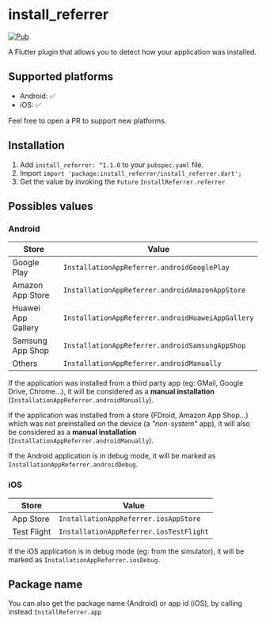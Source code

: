 # install_referrer

[![Pub](https://img.shields.io/pub/v/flutter_install_referrer.svg)](https://pub.dartlang.org/packages/install_referrer)

A Flutter plugin that allows you to detect how your application was installed.

## Supported platforms

- Android: ✅
- iOS: ✅ 

Feel free to open a PR to support new platforms.

## Installation

1. Add `install_referrer: ^1.1.0` to your `pubspec.yaml` file.
2. Import `import 'package:install_referrer/install_referrer.dart';`
3. Get the value by invoking the `Future` `InstallReferrer.referrer`

## Possibles values

### Android

| Store               | Value                                             |
|---------------------|---------------------------------------------------|
| Google Play         | `InstallationAppReferrer.androidGooglePlay`       |
| Amazon App Store    | `InstallationAppReferrer.androidAmazonAppStore`   |
| Huawei App Gallery  | `InstallationAppReferrer.androidHuaweiAppGallery` |
| Samsung App Shop    | `InstallationAppReferrer.androidSamsungAppShop`   |
| Others              | `InstallationAppReferrer.androidManually`         |

If the application was installed from a third party app (eg: GMail, Google Drive, Chrome…), it will be considered as a **manual installation** (`InstallationAppReferrer.androidManually`).

If the application was installed from a store (FDroid, Amazon App Shop…) which was not preinstalled on the device (a _"non-system"_ app), it will also be considered as a **manual installation** (`InstallationAppReferrer.androidManually`).

If the Android application is in debug mode, it will be marked as `InstallationAppReferrer.androidDebug`.

### iOS

| Store            | Value                                            |
|------------------|--------------------------------------------------|
| App Store        | `InstallationAppReferrer.iosAppStore`            |
| Test Flight      | `InstallationAppReferrer.iosTestFlight`          |

If the iOS application is in debug mode (eg: from the simulator), it will be marked as `InstallationAppReferrer.iosDebug`.


## Package name

You can also get the package name (Android) or app id (iOS), by calling instead `InstallReferrer.app`